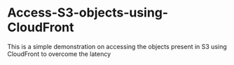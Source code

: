 # Access-S3-objects-using-CloudFront
This is a simple demonstration on accessing the objects present in S3 using CloudFront to overcome the latency
